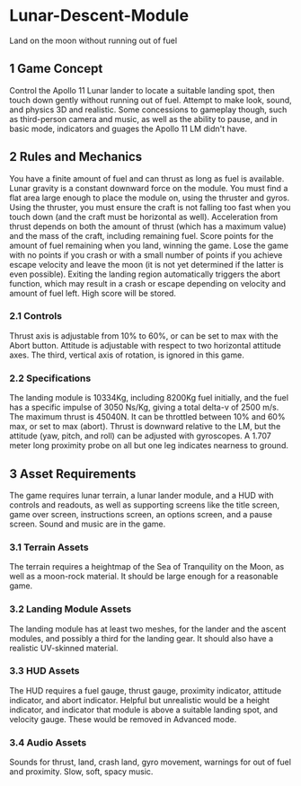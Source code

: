 # Lunar-Descent-Module
Land on the moon without running out of fuel

## 1 Game Concept

Control the Apollo 11 Lunar lander to locate a suitable landing spot, then touch
down gently without running out of fuel.  Attempt to make look, sound, and physics 
3D and realistic.  Some concessions to gameplay though, such as third-person camera
and music, as well as the ability to pause, and in basic mode, indicators and guages
the Apollo 11 LM didn't have.

## 2 Rules and Mechanics

You have a finite amount of fuel and can thrust as long as fuel is available. Lunar
gravity is a constant downward force on the module. You must find a flat area
large enough to place the module on, using the thruster and gyros. Using the
thruster, you must ensure the craft is not falling too fast when you touch down
(and the craft must be horizontal as well). Acceleration from thrust depends on
both the amount of thrust (which has a maximum value) and the mass of the
craft, including remaining fuel. Score points for the amount of fuel remaining
when you land, winning the game. Lose the game with no points if you crash or
with a small number of points if you achieve escape velocity and leave the moon
(it is not yet determined if the latter is even possible). Exiting the landing region
automatically triggers the abort function, which may result in a crash or escape
depending on velocity and amount of fuel left. High score will be stored.

### 2.1 Controls

Thrust axis is adjustable from 10% to 60%, or can be set to max with the Abort
button. Attitude is adjustable with respect to two horizontal attitude axes. The
third, vertical axis of rotation, is ignored in this game.

### 2.2 Specifications

The landing module is 10334Kg, including 8200Kg fuel initially, and the fuel has a
specific impulse of 3050 Ns/Kg, giving a total delta-v of 2500 m/s. The maximum
thrust is 45040N. It can be throttled between 10% and 60% max, or set to max
(abort). Thrust is downward relative to the LM, but the attitude (yaw, pitch, and
roll) can be adjusted with gyroscopes. A 1.707 meter long proximity probe on all
but one leg indicates nearness to ground.

## 3 Asset Requirements

The game requires lunar terrain, a lunar lander module, and a HUD with controls
and readouts, as well as supporting screens like the title screen, game over
screen, instructions screen, an options screen, and a pause screen. Sound and
music are in the game.

### 3.1 Terrain Assets

The terrain requires a heightmap of the Sea of Tranquility on the Moon, as well as
a moon-rock material. It should be large enough for a reasonable game.

### 3.2 Landing Module Assets

The landing module has at least two meshes, for the lander and the ascent
modules, and possibly a third for the landing gear. It should also have a realistic
UV-skinned material.

### 3.3 HUD Assets

The HUD requires a fuel gauge, thrust gauge, proximity indicator, attitude
indicator, and abort indicator.
Helpful but unrealistic would be a height indicator, and indicator that module is
above a suitable landing spot, and velocity gauge. These would be removed in
Advanced mode.

### 3.4 Audio Assets

Sounds for thrust, land, crash land, gyro movement, warnings for out of fuel and
proximity. Slow, soft, spacy music.
